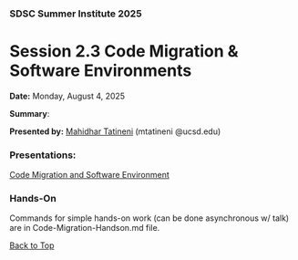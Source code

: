 ### SDSC Summer Institute 2025
# Session 2.3 Code Migration & Software Environments

**Date:** Monday, August 4, 2025

**Summary**: 

**Presented by:** [Mahidhar Tatineni](https://www.sdsc.edu/research/experts/tatineni_mahidhar.html) (mtatineni @ucsd.edu)

### Presentations:
[Code Migration and Software Environment](https://github.com/sdsc/sdsc-summer-institute-2025/blob/main/2.3_code_migration_and_software_environment/SI25_Code_Migration_Aug4_2025.pdf)

### Hands-On
Commands for simple hands-on work (can be done asynchronous w/ talk) are in Code-Migration-Handson.md file.

[Back to Top](#top)
